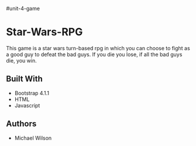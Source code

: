 #unit-4-game
# Star-Wars-RPG
This game is a star wars turn-based rpg in which you can choose to fight as a good guy to defeat the bad guys. If you die you lose, if all the bad guys die, you win.

## Built With

* Bootstrap 4.1.1
* HTML
* Javascript

## Authors

* Michael Wilson